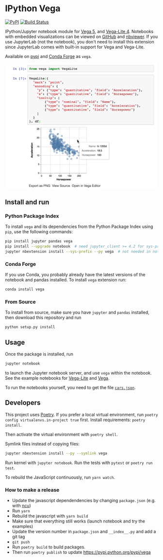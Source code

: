 # IPython Vega
[![PyPI](https://img.shields.io/pypi/v/vega.svg)](https://pypi.python.org/pypi/vega)
[![Build Status](https://travis-ci.org/vega/ipyvega.svg?branch=master)](https://travis-ci.org/vega/ipyvega)

IPython/Jupyter notebook module for [Vega 5](https://github.com/vega/vega), and [Vega-Lite 4](https://github.com/vega/vega-lite). Notebooks with embedded visualizations can be viewed on [GitHub](https://github.com/vega/ipyvega/blob/master/notebooks/VegaLite.ipynb) and [nbviewer](https://nbviewer.jupyter.org/github/vega/ipyvega/blob/master/notebooks/VegaLite.ipynb). If you use JupyterLab (not the notebook), you don't need to install this extension since JupyterLab comes with built-in support for Vega and Vega-Lite.

Available on [pypi](https://pypi.python.org/pypi/vega) and [Conda Forge](https://anaconda.org/conda-forge/vega) as `vega`.

<img src="screenshot.png" width="500">

## Install and run

### Python Package Index

To install `vega` and its dependencies from the Python Package Index using
`pip`, use the following commands:

```sh
pip install jupyter pandas vega
pip install --upgrade notebook  # need jupyter_client >= 4.2 for sys-prefix below
jupyter nbextension install --sys-prefix --py vega  # not needed in notebook >= 5.3
```

### Conda Forge

If you use Conda, you probably already have the latest versions of the notebook and pandas installed. To install `vega` extension run:

```sh
conda install vega
```

### From Source

To install from source, make sure you have `jupyter` and `pandas` installed,
then download this repository and run
```sh
python setup.py install
```

## Usage

Once the package is installed, run
```sh
jupyter notebook
```
to launch the Jupyter notebook server, and use `vega` within the notebook.
See the example notebooks for [Vega-Lite](https://github.com/vega/ipyvega/blob/master/notebooks/VegaLite.ipynb) and [Vega](https://github.com/vega/ipyvega/blob/master/notebooks/Vega.ipynb).

To run the notebooks yourself, you need to get the file [`cars.json`](https://raw.githubusercontent.com/vega/ipyvega/master/notebooks/cars.json).


## Developers

This project uses [Poetry](https://python-poetry.org/). If you prefer a local virtual environment, run `poetry config virtualenvs.in-project true` first. Install requirements: `poetry install`.

Then activate the virtual environment with `poetry shell`.

Symlink files instead of copying files:

```sh
jupyter nbextension install --py --symlink vega
```

Run kernel with `jupyter notebook`. Run the tests with `pytest` or `poetry run test`.

To rebuild the JavaScript continuously, run `yarn watch`.

### How to make a release

* Update the javascript dependendencies by changing `package.json` (e.g. with [ncu](https://www.npmjs.com/package/npm-check-updates))
* Run `yarn`
* Rebuild the javascript with `yarn build`
* Make sure that everything still works (launch notebook and try the examples)
* Update the version number in `package.json` and `__index__.py` and add a git tag
* `git push`
* Run `poetry build` to build packages.
* Then run `poetry publish` to update https://pypi.python.org/pypi/vega
